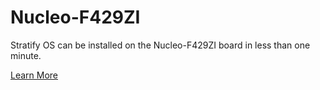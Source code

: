 # Nucleo-F429ZI

Stratify OS can be installed on the Nucleo-F429ZI board in less than one minute.

[Learn More](https://stratifylabs.co/hardware/nucleo144/)
